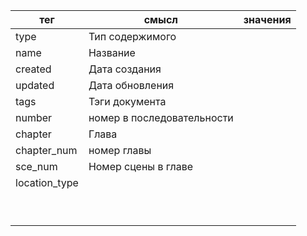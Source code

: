 ﻿---
created: 2025-08-02 01:25:56
---

| тег           | смысл                      | значения |
| ------------- | -------------------------- | -------- |
| type          | Тип содержимого            |          |
| name          | Название                   |          |
| created       | Дата создания              |          |
| updated       | Дата обновления            |          |
| tags          | Тэги документа             |          |
| number        | номер в последовательности |          |
| chapter       | Глава                      |          |
| chapter_num   | номер главы                |          |
| sce_num       | Номер сцены в главе        |          |
| location_type |                            |          |
|               |                            |          |
|               |                            |          |
|               |                            |          |
|               |                            |          |
|               |                            |          |
|               |                            |          |
|               |                            |          |
|               |                            |          |
|               |                            |          |

